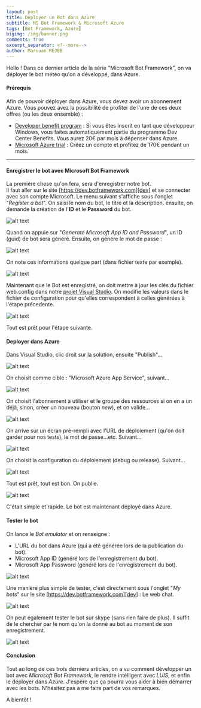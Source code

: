 ```yaml
---
layout: post
title: Déployer un Bot dans Azure
subtitle: MS Bot Framework & Microsoft Azure
tags: [Bot Framework, Azure]
bigimg: /img/banner.png
comments: true
excerpt_separator: <!--more-->
author: Marouan REJEB
---
```


Hello ! Dans ce dernier article de la série "Microsoft Bot Framework", on va déployer le bot météo qu'on a développé, dans Azure.  
<!--more-->  

#### Prérequis  
Afin de pouvoir déployer dans Azure, vous devez avoir un abonnement Azure. Vous pouvez avez la possibilité de profiter de l'une de ces deux offres (ou les deux ensemble) : 
 *  [Developer benefit program][essentials] : Si vous êtes inscrit en tant que développeur Windows, vous faites automatiquement partie du programme Dev Center Benefits. Vous aurez 20€ par mois à dépenser dans Azure.
 *  [Microsoft Azure trial][azure] : Créez un compte et profitez de 170€ pendant un mois.  

---

#### Enregistrer le bot avec Microsoft Bot Framework 

La première chose qu'on fera, sera d'enregistrer notre bot.  
Il faut aller sur le site [https://dev.botframework.com][dev] et se connecter avec son compte Microsoft. Le menu suivant s'affiche sous l'onglet "_Register a bot_". On saisi le nom du bot, le titre et la description. ensuite, on demande la création de l'**ID** et le **Password** du bot.

![alt text][botRegister]  

Quand on appuie sur "_Generate Microsoft App ID and Password_", un ID (guid) de bot sera généré. 
Ensuite, on génére le mot de passe :

![alt text][pwdGenerate]  

On note ces informations quelque part (dans fichier texte par exemple).

![alt text][pwdGenerate2]  

Maintenant que le Bot est enregistré, on doit mettre à jour les clés du fichier web.config dans notre [projet Visual Studio][source]. On modifie les valeurs dans le fichier de configuration pour qu'elles correspondent à celles générées à l'étape précedente.

![alt text][botWebConfig]  

Tout est prêt pour l'étape suivante.  

#### Deployer dans Azure

Dans Visual Studio, clic droit sur la solution, ensuite "Publish"...

![alt text][botPublish1]  

On choisit comme cible : "Microsoft Azure App Service", suivant...

![alt text][botPublish2]  

On choisit l'abonnement à utiliser et le groupe des ressources si on en a un déjà, sinon, créer un nouveau (bouton _new_), et on valide...

![alt text][botPublish3]  

On arrive sur un écran pré-rempli avec l'URL de déploiement (qu'on doit garder pour nos tests), le mot de passe...etc. Suivant...

![alt text][botPublish4]  

On choisit la configuration du déploiement (debug ou release). Suivant...

![alt text][botPublish5]  

Tout est prêt, tout est bon. On publie.

![alt text][botPublish6]  

C'était simple et rapide. Le bot est maintenant déployé dans Azure.  


#### Tester le bot  

On lance le _Bot emulator_ et on renseigne :  

 * L'URL du bot dans Azure (qui a été générée lors de la publication du bot).
 * Microsoft App ID (généré lors de l'enregistrement du bot).
 * Microsoft App Password (généré lors de l'enregistrement du bot).

![alt text][botAzureTest1]  

Une manière plus simple de tester, c'est directement sous l'onglet "_My bots_" sur le site [https://dev.botframework.com][dev] : Le web chat.  

![alt text][botAzureTest2]  

On peut également tester le bot sur skype (sans rien faire de plus). Il suffit de le chercher par le nom qu'on la donné au bot au moment de son enregistrement.  

![alt text][botSkype] 

#### Conclusion  

Tout au long de ces trois derniers articles, on a vu comment développer un bot avec _Microsoft Bot Framework_, le rendre intélligent 
avec _LUIS_, et enfin le déployer dans _Azure_. J'espère que ça pourra vous aider à bien démarrer avec les bots. N'hésitez pas à me faire part de vos remarques.  

A bientôt !



[essentials]: https://www.visualstudio.com/fr/dev-essentials/
[azure]: https://azure.microsoft.com/fr-fr/
[dev]: https://dev.botframework.com
[source]: https://github.com/MarouanRejeb/MsBotFramework


[botRegister]: /img/botRegister.png
[pwdGenerate]: /img/pwdGenerate.png
[pwdGenerate2]: /img/pwdGenerate2.png
[botWebConfig]: /img/botWebConfig.png
[botPublish1]: /img/botPublish1.png
[botPublish2]: /img/botPublish2.png
[botPublish3]: /img/botPublish3.png
[botPublish4]: /img/botPublish4.png
[botPublish5]: /img/botPublish5.png
[botPublish6]: /img/botPublish6.png
[botAzureTest1]: /img/botAzureTest1.png
[botAzureTest2]: /img/botAzureTest2.png
[botSkype]: /img/botSkype.png
